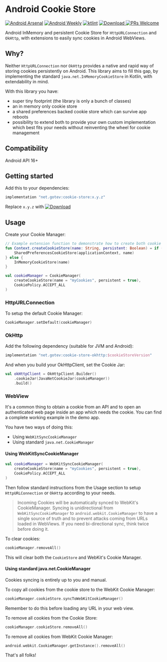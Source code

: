 # Android Cookie Store
[![Android Arsenal](https://img.shields.io/badge/Android%20Arsenal-Android%20Cookie%20Store-green.svg?style=flat)](https://android-arsenal.com/details/1/8000) [![Android Weekly](https://img.shields.io/badge/Android%20Weekly-394-green)](https://androidweekly.net/issues/issue-394) [![ktlint](https://img.shields.io/badge/code%20style-%E2%9D%A4-FF4081.svg)](https://ktlint.github.io/) [ ![Download](https://api.bintray.com/packages/gotev/maven/android-cookie-store/images/download.svg) ](https://bintray.com/gotev/maven/android-cookie-store/_latestVersion) [![PRs Welcome](https://img.shields.io/badge/PRs-welcome-brightgreen.svg?style=flat-square)](http://makeapullrequest.com)

Android InMemory and persistent Cookie Store for `HttpURLConnection` and `OkHttp`, with extensions to easily sync cookies in Android WebViews.

## Why?
Neither `HttpURLConnection` nor `OkHttp` provides a native and rapid way of storing cookies persistently on Android. This library aims to fill this gap, by implementing the standard `java.net.InMemoryCookieStore` in Kotlin, with extendability in mind.

With this library you have:
- super tiny footprint (the library is only a bunch of classes)
- an in memory only cookie store
- a shared preferences backed cookie store which can survive app reboots
- possibility to extend both to provide your own custom implementation which best fits your needs without reinventing the wheel for cookie management

## Compatibility
Android API 16+

## Getting started
Add this to your dependencies:

```groovy
implementation "net.gotev:cookie-store:x.y.z"
```
Replace `x.y.z` with [![Download](https://api.bintray.com/packages/gotev/maven/android-cookie-store/images/download.svg) ](https://bintray.com/gotev/maven/android-cookie-store/_latestVersion)

## Usage
Create your Cookie Manager:

```kotlin
// Example extension function to demonstrate how to create both cookie stores
fun Context.createCookieStore(name: String, persistent: Boolean) = if (persistent) {
    SharedPreferencesCookieStore(applicationContext, name)
} else {
    InMemoryCookieStore(name)
}

val cookieManager = CookieManager(
    createCookieStore(name = "myCookies", persistent = true),
    CookiePolicy.ACCEPT_ALL
)
```

### HttpURLConnection
To setup the default Cookie Manager:

```kotlin
CookieManager.setDefault(cookieManager)
```

### OkHttp
Add the following dependency (suitable for JVM and Android):

```groovy
implementation "net.gotev:cookie-store-okhttp:$cookieStoreVersion"
```

And when you build your OkHttpClient, set the Cookie Jar:

```kotlin
val okHttpClient = OkHttpClient.Builder()
    .cookieJar(JavaNetCookieJar(cookieManager))
    .build()
```

### WebView
It's a common thing to obtain a cookie from an API and to open an authenticated web page inside an app which needs the cookie. You can find a complete working example in the demo app.

You have two ways of doing this:
- Using `WebKitSyncCookieManager`
- Using standard `java.net.CookieManager`

#### Using WebKitSyncCookieManager
```kotlin
val cookieManager = WebKitSyncCookieManager(
    createCookieStore(name = "myCookies", persistent = true),
    CookiePolicy.ACCEPT_ALL
)
```
Then follow standard instructions from the Usage section to setup `HttpURLConnection` or `OkHttp` according to your needs.

> Incoming Cookies will be automatically synced to WebKit's CookieManager. Syncing is unidirectional from `WebKitSyncCookieManager` to `android.webkit.CookieManager` to have a single source of truth and to prevent attacks coming from URLs loaded in WebViews. If you need bi-directional sync, think twice before doing it.

To clear cookies:

```kotlin
cookieManager.removeAll()
```

This will clear both the `CookieStore` and WebKit's Cookie Manager.

#### Using standard java.net.CookieManager
Cookies syncing is entirely up to you and manual.

To copy all cookies from the cookie store to the WebKit Cookie Manager:
```kotlin
cookieManager.cookieStore.syncToWebKitCookieManager()
```
Remember to do this before loading any URL in your web view.

To remove all cookies from the Cookie Store:
```kotlin
cookieManager.cookieStore.removeAll()
```

To remove all cookies from WebKit Cookie Manager:
```kotlin
android.webkit.CookieManager.getInstance().removeAll()
```

That's all folks!
